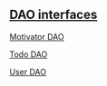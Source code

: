 ## [DAO interfaces](https://github.com/rickyG08/wake-up/tree/database/app/src/main/java/edu/cnm/deepdive/wakeup/model/dao "WakeUp DAOs")

[Motivator DAO](https://github.com/rickyG08/wake-up/blob/database/app/src/main/java/edu/cnm/deepdive/wakeup/model/dao/MotivatorDao.java "Motivator DAO")

[Todo DAO](https://github.com/rickyG08/wake-up/blob/database/app/src/main/java/edu/cnm/deepdive/wakeup/model/dao/TodoDao.java "Todo DAO")

[User DAO](https://github.com/rickyG08/wake-up/blob/database/app/src/main/java/edu/cnm/deepdive/wakeup/model/dao/UserDao.java "User DAO")
